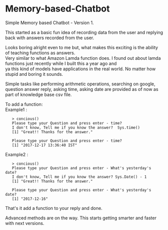 # Memory-based-Chatbot
Simple Memory based Chatbot - Version 1. 

This started as a basic fun idea of recording data from the user and replying back with answers recorded from the user.  

Looks boring alright even to me but, what makes this exciting is the ability of teaching functions as answers.  
Very similar to what Amazon Lamda function does. I found out about lamda functions just recently while I built this a year ago and   
ya this kind of models have applications in the real world. No matter how stupid and boring it sounds.

Simple tasks like performing arithmetic operations, searching on google, question answer reply, asking time, asking date are provided as of now as part of knowledge base csv file.  
  

To add a function:  
Example1 :  
```
   > concious()  
   Please type your Question and press enter - time?
   I don't know, Tell me if you know the answer?  Sys.time()  
   [1] "Great!! Thanks for the answer."  

   Please type your Question and press enter - time?
   [1] "2017-12-17 13:36:40 IST"
```


Example2 :  
```
   > concious()
   Please type your Question and press enter - What's yesterday's date?
   I don't know, Tell me if you know the answer? Sys.Date() - 1
   [1] "Great!! Thanks for the answer."  

   Please type your Question and press enter - What's yesterday's date?
   [1] "2017-12-16"
```

That's it add a function to your reply and done.

Advanced methods are on the way. This starts getting smarter and faster with next versions.
